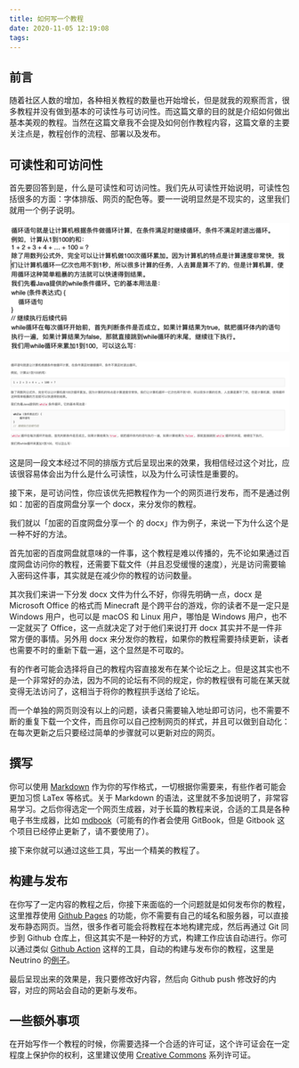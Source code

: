 ```yaml
---
title: 如何写一个教程
date: 2020-11-05 12:19:08
tags:
---
```


## 前言

随着社区人数的增加，各种相关教程的数量也开始增长，但是就我的观察而言，很多教程并没有做到基本的可读性与可访问性。而这篇文章的目的就是介绍如何做出基本美观的教程。当然在这篇文章我不会提及如何创作教程内容，这篇文章的主要关注点是，教程创作的流程、部署以及发布。

## 可读性和可访问性

首先要回答到是，什么是可读性和可访问性。我们先从可读性开始说明，可读性包括很多的方面：字体排版、网页的配色等。要一一说明显然是不现实的，这里我们就用一个例子说明。

![image-20201105123703489](how-to-write-a-tutorial/image-20201105123703489.png)

![image-20201105123738827](how-to-write-a-tutorial/image-20201105123738827.png)

这是同一段文本经过不同的排版方式后呈现出来的效果，我相信经过这个对比，应该很容易体会出为什么是什么可读性，以及为什么可读性是重要的。

接下来，是可访问性，你应该优先把教程作为一个的网页进行发布，而不是通过例如：加密的百度网盘分享一个 docx，来分发你的教程。

我们就以「加密的百度网盘分享一个 的 docx」作为例子，来说一下为什么这个是一种不好的方法。

首先加密的百度网盘就意味的一件事，这个教程是难以传播的，先不论如果通过百度网盘访问你的教程，还需要下载文件（并且忍受缓慢的速度），光是访问需要输入密码这件事，其实就是在减少你的教程的访问数量。

其次我们来讲一下分发 docx 文件为什么不好，你得先明确一点，docx 是 Microsoft Office 的格式而 Minecraft 是个跨平台的游戏，你的读者不是一定只是 Windows 用户，也可以是 macOS 和 Linux 用户，哪怕是 Windows 用户，也不一定就买了 Office，这一点就决定了对于他们来说打开 docx 其实并不是一件非常方便的事情。另外用 docx 来分发你的教程，如果你的教程需要持续更新，读者也需要不时的重新下载一遍，这个显然是不可取的。

有的作者可能会选择将自己的教程内容直接发布在某个论坛之上。但是这其实也不是一个非常好的办法，因为不同的论坛有不同的规定，你的教程很有可能在某天就变得无法访问了，这相当于将你的教程拱手送给了论坛。

而一个单独的网页则没有以上的问题，读者只需要输入地址即可访问，也不需要不断的重复下载一个文件，而且你可以自己控制网页的样式，并且可以做到自动化：在每次更新之后只要经过简单的步骤就可以更新对应的网页。

## 撰写

你可以使用 [Markdown](https://zh.wikipedia.org/wiki/Markdown) 作为你的写作格式，一切根据你需要来，有些作者可能会更加习惯 LaTex 等格式。关于 Markdown 的语法，这里就不多加说明了，非常容易学习。之后你得选定一个网页生成器，对于长篇的教程来说，合适的工具是各种电子书生成器，比如 [mdbook](https://github.com/rust-lang/mdBook)（可能有的作者会使用 GitBook，但是 Gitbook 这个项目已经停止更新了，请不要使用了）。

接下来你就可以通过这些工具，写出一个精美的教程了。

## 构建与发布

在你写了一定内容的教程之后，你接下来面临的一个问题就是如何发布你的教程，这里推荐使用 [Github Pages](https://pages.github.com) 的功能，你不需要有自己的域名和服务器，可以直接发布静态网页。当然，很多作者可能会将教程在本地构建完成，然后再通过 Git 同步到 Github 仓库上，但这其实不是一种好的方式，构建工作应该自动进行。你可以通过类似 [Github Action](https://github.com/features/actions) 这样的工具，自动的构建与发布你的教程，这里是 Neutrino 的[例子](https://github.com/FledgeXu/Neutrino/blob/master/.github/workflows/deploy.yaml)。

最后呈现出来的效果是，我只要修改好内容，然后向 Github push 修改好的内容，对应的网站会自动的更新与发布。

## 一些额外事项

在开始写作一个教程的时候，你需要选择一个合适的许可证，这个许可证会在一定程度上保护你的权利，这里建议使用 [Creative Commons](https://creativecommons.org) 系列许可证。

